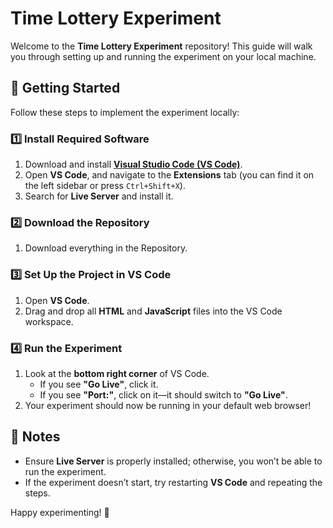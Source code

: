 # Time Lottery Experiment  

Welcome to the **Time Lottery Experiment** repository! This guide will walk you through setting up and running the experiment on your local machine.  

## 🚀 Getting Started  

Follow these steps to implement the experiment locally:  

### 1️⃣ Install Required Software  

1. Download and install **[Visual Studio Code (VS Code)](https://code.visualstudio.com/)**.  
2. Open **VS Code**, and navigate to the **Extensions** tab (you can find it on the left sidebar or press `Ctrl+Shift+X`).  
3. Search for **Live Server** and install it.  

### 2️⃣ Download the Repository  


1. Download everything in the Repository.   

### 3️⃣ Set Up the Project in VS Code  

1. Open **VS Code**.  
2. Drag and drop all **HTML** and **JavaScript** files into the VS Code workspace.  

### 4️⃣ Run the Experiment  

1. Look at the **bottom right corner** of VS Code.  
   - If you see **"Go Live"**, click it.  
   - If you see **"Port:"**, click on it—it should switch to **"Go Live"**.  
2. Your experiment should now be running in your default web browser!  

## 🎯 Notes  

- Ensure **Live Server** is properly installed; otherwise, you won’t be able to run the experiment.  
- If the experiment doesn’t start, try restarting **VS Code** and repeating the steps.  

Happy experimenting! 🚀  
